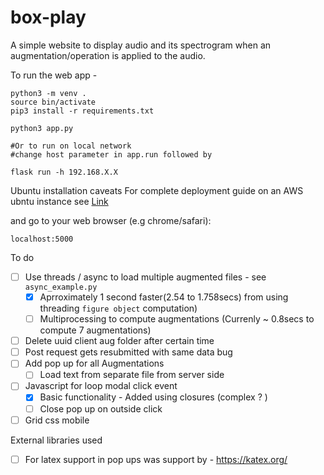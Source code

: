 # box-play
A simple website to display audio and its spectrogram when an augmentation/operation is applied to the audio.  

To run the web app -

```
python3 -m venv . 
source bin/activate
pip3 install -r requirements.txt

python3 app.py

#Or to run on local network 
#change host parameter in app.run followed by 

flask run -h 192.168.X.X
```

Ubuntu installation caveats
For complete deployment guide on an AWS ubntu instance see [Link](https://github.com/ashish10alex/system-setup/blob/main/Ubuntu-aws.md) 


and go to your web browser (e.g chrome/safari): <dl> <link> `localhost:5000` </link> </dl>

To do 

- [ ] Use threads / async to load multiple augmented files - see `async_example.py`
  - [x] Aprroximately 1 second faster(2.54 to 1.758secs) from using threading `figure object` computation)
  - [ ] Multiprocessing to compute augmentations (Currenly ~ 0.8secs to compute 7 augmentations)
- [ ] Delete uuid client aug folder after certain time
- [ ] Post request gets resubmitted with same data bug
- [ ] Add pop up for all Augmentations 
  - [ ] Load text from separate file from server side

- [ ] Javascript for loop modal click event
  - [x] Basic functionality - Added using closures (complex ? )
  - [ ] Close pop up on outside click 
- [ ] Grid css mobile 

External libraries used

- [ ] For latex support in pop ups was support by - https://katex.org/
